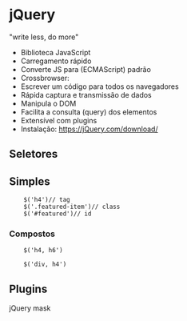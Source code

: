 # jQuery

"write less, do more"

- Biblioteca JavaScript
- Carregamento rápido
- Converte JS para (ECMAScript) padrão
- Crossbrowser:
- Escrever um código para todos os navegadores
- Rápida captura e transmissão de dados
- Manipula o DOM
- Facilita a consulta (query) dos elementos
- Extensível com plugins
- Instalação: <https://jQuery.com/download/>

## Seletores

## Simples

```
    $('h4')// tag
    $('.featured-item')// class
    $('#featured')// id
```

### Compostos

```
    $('h4, h6')

    $('div, h4') 
```

## Plugins

jQuery mask
